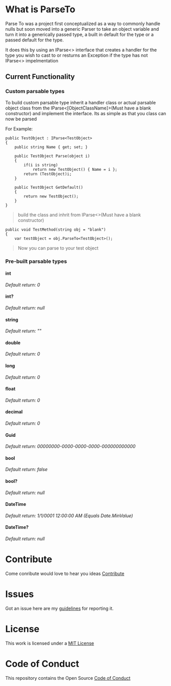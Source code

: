 # What is ParseTo

Parse To was a project first conceptualized as a way to commonly handle nulls but soon moved into a generic Parser to take an object variable and turn it into a generically passed type, a built in default for the type or a passed default for the type. 

It does this by using an IParse<> interface that creates a handler for the type you wish to cast to or resturns an Exception if the type has not IParse<> impelmentation

## Current Functionality

### Custom parsable types

To build custom parsable type inherit a handler class or actual parsable object class from the IParse<[ObjectClassName]>(Must have a blank constructor) and implement the interface. Its as simple as that you class can now be parsed

For Example:

    public TestObject : IParse<TestObject>
    {
        public string Name { get; set; }
        
        public TestObject Parse(object i)
        {
            if(i is string)
                return new TestObject() { Name = i };
            return (TestObject)i;
        }

        public TestObject GetDefault()
        {
            return new TestObject();
        }
    }    
> build the class and inhrit from IParse<>(Must have a blank constructor)

    public void TestMethod(string obj = "blank")
    {
        var testObject = obj.ParseTo<TestObject>();
        
> Now you can parse to your test object

### Pre-built parsable types
#### int
*Default return: 0*
#### int?
*Default return: null*
#### string
*Default return: ""*
#### double
*Default return: 0*
#### long
*Default return: 0*
#### float
*Default return: 0*
#### decimal
*Default return: 0*
#### Guid
*Default return: 00000000-0000-0000-0000-000000000000*
#### bool
*Default return: false*
#### bool?
*Default return: null*
#### DateTime
*Default return: 1/1/0001 12:00:00 AM  (Equals Date.MinValue)*
#### DateTime?
*Default return: null*
  
# Contribute

Come conribute would love to hear you ideas [Contribute](https://github.com/SamB1990/ParseTo/blob/master/CONTRIBUTING.md)

# Issues

Got an issue here are my [guidelines](https://github.com/SamB1990/ParseTo/blob/master/CONTRIBUTING.md#issues) for reporting it.

# License

This work is licensed under a [MIT License](https://github.com/SamB1990/ParseTo/blob/master/LICENSE)

# Code of Conduct

This repository contains the Open Source [Code of Conduct](https://github.com/SamB1990/ParseTo/blob/master/CODE_OF_CONDUCT.md)

